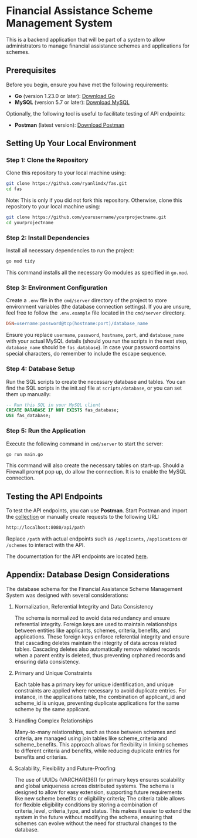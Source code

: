 # Financial Assistance Scheme Management System

This is a backend application that will be part of a system to allow administrators to manage financial assistance schemes and applications for schemes.

## Prerequisites

Before you begin, ensure you have met the following requirements:

- **Go** (version 1.23.0 or later): [Download Go](https://golang.org/dl/)
- **MySQL** (version 5.7 or later): [Download MySQL](https://dev.mysql.com/downloads/mysql/)

Optionally, the following tool is useful to facilitate testing of API endpoints:


- **Postman** (latest version): [Download Postman](https://www.postman.com/downloads/)

## Setting Up Your Local Environment

### Step 1: Clone the Repository

Clone this repository to your local machine using:

```bash
git clone https://github.com/ryanlimdx/fas.git
cd fas
```

Note: This is only if you did not fork this repository. Otherwise, clone this repository to your local machine using:

```bash
git clone https://github.com/yourusername/yourprojectname.git
cd yourprojectname
```

### Step 2: Install Dependencies

Install all necessary dependencies to run the project:

```bash
go mod tidy
```

This command installs all the necessary Go modules as specified in `go.mod`.

### Step 3: Environment Configuration

Create a `.env` file in the `cmd/server` directory of the project to store environment variables (the database connection settings). If you are unsure, feel free to follow the `.env.example` file located in the `cmd/server` directory.

```makefile
DSN=username:password@tcp(hostname:port)/database_name
```

Ensure you replace `username`, `password`, `hostname`, `port`, and `database_name` with your actual MySQL details (should you run the scripts in the next step, `database_name` should be `fas_database`). In case your password contains special characters, do remember to include the escape sequence.

### Step 4: Database Setup

Run the SQL scripts to create the necessary database and tables. You can find the SQL scripts in the init.sql file at `scripts/database`, or you can set them up manually:

```sql
-- Run this SQL in your MySQL client
CREATE DATABASE IF NOT EXISTS fas_database;
USE fas_database;
```

### Step 5: Run the Application

Execute the following command in `cmd/server` to start the server:

```bash
go run main.go
```

This command will also create the necessary tables on start-up. Should a Firewall prompt pop up, do allow the connection. It is to enable the MySQL connection.

## Testing the API Endpoints

To test the API endpoints, you can use **Postman**. Start Postman and import the [collection](https://documenter.getpostman.com/view/38191594/2sAXjRWVTM#fa66d61e-4de5-4ec6-a4b8-dbcbc8727466) or manually create requests to the following URL:


```bash
http://localhost:8080/api/path
```

Replace `/path` with actual endpoints such as `/applicants`, `/applications` or `/schemes` to interact with the API.

The documentation for the API endpoints are located [here](https://documenter.getpostman.com/view/38191594/2sAXjRWVTM#fa66d61e-4de5-4ec6-a4b8-dbcbc8727466).

## Appendix: Database Design Considerations
The database schema for the Financial Assistance Scheme Management System was designed with several considerations:

1. Normalization, Referential Integrity and Data Consistency

    The schema is normalized to avoid data redundancy and ensure referential integrity. Foreign keys are used to maintain relationships between entities like applicants, schemes, criteria, benefits, and applications. These foreign keys enforce referential integrity and ensure that cascading deletes maintain the integrity of data across related tables. Cascading deletes also automatically remove related records when a parent entity is deleted, thus preventing orphaned records and ensuring data consistency. 

2. Primary and Unique Constraints

    Each table has a primary key for unique identification, and unique constraints are applied where necessary to avoid duplicate entries. For instance, in the applications table, the combination of applicant_id and scheme_id is unique, preventing duplicate applications for the same scheme by the same applicant.

3. Handling Complex Relationships

    Many-to-many relationships, such as those between schemes and criteria, are managed using join tables like scheme_criteria and scheme_benefits. This approach allows for flexibility in linking schemes to different criteria and benefits, while reducing duplicate entries for benefits and criterias.

4. Scalability, Flexibility and Future-Proofing

    The use of UUIDs (VARCHAR(36)) for primary keys ensures scalability and global uniqueness across distributed systems. The schema is designed to allow for easy extension, supporting future requirements like new scheme benefits or eligibility criteria; The criteria table allows for flexible eligibility conditions by storing a combination of criteria_level, criteria_type, and status. This makes it easier to extend the system in the future without modifying the schema, ensuring that schemes can evolve without the need for structural changes to the database.
